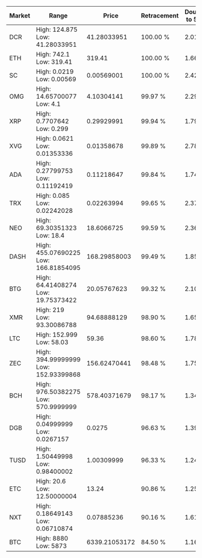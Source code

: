 | Market | Range | Price| Retracement | Doubles to 50% |
| --- | --- | --- | --- | --- |
| DCR | High: 124.875<br />Low: 41.28033951 | 41.28033951 | 100.00 % | 2.01 |
| ETH | High: 742.1<br />Low: 319.41 | 319.41 | 100.00 % | 1.66 |
| SC | High: 0.0219<br />Low: 0.00569 | 0.00569001 | 100.00 % | 2.42 |
| OMG | High: 14.65700077<br />Low: 4.1 | 4.10304141 | 99.97 % | 2.29 |
| XRP | High: 0.7707642<br />Low: 0.299 | 0.29929991 | 99.94 % | 1.79 |
| XVG | High: 0.0621<br />Low: 0.01353336 | 0.01358678 | 99.89 % | 2.78 |
| ADA | High: 0.27799753<br />Low: 0.11192419 | 0.11218647 | 99.84 % | 1.74 |
| TRX | High: 0.085<br />Low: 0.02242028 | 0.02263994 | 99.65 % | 2.37 |
| NEO | High: 69.30351323<br />Low: 18.4 | 18.6066725 | 99.59 % | 2.36 |
| DASH | High: 455.07690225<br />Low: 166.81854095 | 168.29858003 | 99.49 % | 1.85 |
| BTG | High: 64.41408274<br />Low: 19.75373422 | 20.05767623 | 99.32 % | 2.10 |
| XMR | High: 219<br />Low: 93.30086788 | 94.68888129 | 98.90 % | 1.65 |
| LTC | High: 152.999<br />Low: 58.03 | 59.36 | 98.60 % | 1.78 |
| ZEC | High: 394.99999999<br />Low: 152.93399868 | 156.62470441 | 98.48 % | 1.75 |
| BCH | High: 976.50382275<br />Low: 570.9999999 | 578.40371679 | 98.17 % | 1.34 |
| DGB | High: 0.04999999<br />Low: 0.0267157 | 0.0275 | 96.63 % | 1.39 |
| TUSD | High: 1.50449998<br />Low: 0.98400002 | 1.00309999 | 96.33 % | 1.24 |
| ETC | High: 20.6<br />Low: 12.50000004 | 13.24 | 90.86 % | 1.25 |
| NXT | High: 0.18649143<br />Low: 0.06710874 | 0.07885236 | 90.16 % | 1.61 |
| BTC | High: 8880<br />Low: 5873 | 6339.21053172 | 84.50 % | 1.16 |
